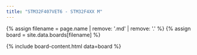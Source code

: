 ```yaml
---
title: "STM32F407VET6 - STM32F4XX M"
---
```


{% assign filename = page.name | remove: '.md' | remove: '.' %}
{% assign board = site.data.boards[filename] %}

{% include board-content.html data=board %}
